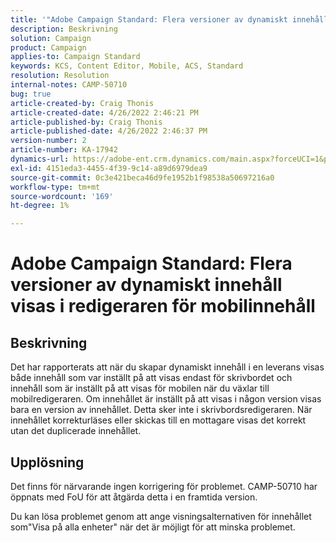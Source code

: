 ```yaml
---
title: '"Adobe Campaign Standard: Flera versioner av dynamiskt innehåll visas i redigeraren för mobilinnehåll'
description: Beskrivning
solution: Campaign
product: Campaign
applies-to: Campaign Standard
keywords: KCS, Content Editor, Mobile, ACS, Standard
resolution: Resolution
internal-notes: CAMP-50710
bug: true
article-created-by: Craig Thonis
article-created-date: 4/26/2022 2:46:21 PM
article-published-by: Craig Thonis
article-published-date: 4/26/2022 2:46:37 PM
version-number: 2
article-number: KA-17942
dynamics-url: https://adobe-ent.crm.dynamics.com/main.aspx?forceUCI=1&pagetype=entityrecord&etn=knowledgearticle&id=bf9ea09f-6fc5-ec11-a7b6-0022480a10ee
exl-id: 4151eda3-4455-4f39-9c14-a89d6979dea9
source-git-commit: 0c3e421beca46d9fe1952b1f98538a50697216a0
workflow-type: tm+mt
source-wordcount: '169'
ht-degree: 1%

---
```


# Adobe Campaign Standard: Flera versioner av dynamiskt innehåll visas i redigeraren för mobilinnehåll

## Beskrivning


Det har rapporterats att när du skapar dynamiskt innehåll i en leverans visas både innehåll som var inställt på att visas endast för skrivbordet och innehåll som är inställt på att visas för mobilen när du växlar till mobilredigeraren. Om innehållet är inställt på att visas i någon version visas bara en version av innehållet. Detta sker inte i skrivbordsredigeraren. När innehållet korrekturläses eller skickas till en mottagare visas det korrekt utan det duplicerade innehållet.


## Upplösning


Det finns för närvarande ingen korrigering för problemet. CAMP-50710 har öppnats med FoU för att åtgärda detta i en framtida version.



Du kan lösa problemet genom att ange visningsalternativen för innehållet som&quot;Visa på alla enheter&quot; när det är möjligt för att minska problemet.
